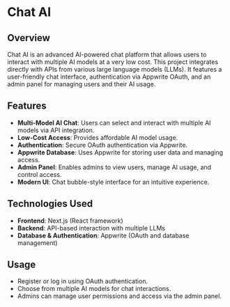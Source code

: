 # Chat AI

## Overview

Chat AI is an advanced AI-powered chat platform that allows users to interact with multiple AI models at a very low cost. This project integrates directly with APIs from various large language models (LLMs). It features a user-friendly chat interface, authentication via Appwrite OAuth, and an admin panel for managing users and their AI usage.

## Features

- **Multi-Model AI Chat**: Users can select and interact with multiple AI models via API integration.
- **Low-Cost Access**: Provides affordable AI model usage.
- **Authentication**: Secure OAuth authentication via Appwrite.
- **Appwrite Database**: Uses Appwrite for storing user data and managing access.
- **Admin Panel**: Enables admins to view users, manage AI usage, and control access.
- **Modern UI**: Chat bubble-style interface for an intuitive experience.

## Technologies Used

- **Frontend**: Next.js (React framework)
- **Backend**: API-based interaction with multiple LLMs
- **Database & Authentication**: Appwrite (OAuth and database management)

## Usage

- Register or log in using OAuth authentication.
- Choose from multiple AI models for chat interactions.
- Admins can manage user permissions and access via the admin panel.
